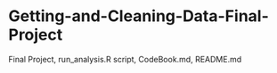# Getting-and-Cleaning-Data-Final-Project
Final Project, run_analysis.R script, CodeBook.md, README.md
